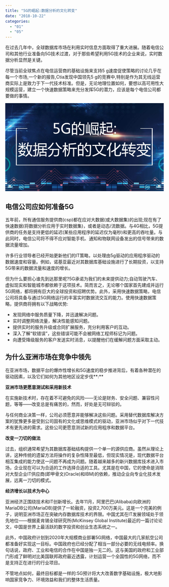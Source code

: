 ```yaml
---
title: "5G的崛起:数据分析的文化转变"
date: "2018-10-22"
categories: 
  - "01"
  - "05"
---
```


在过去几年中，全球数据库市场在利用实时信息方面取得了重大进展。随着电信公司和其他行业准备向5G技术过渡，对于那些希望利用5G技术的企业来说，实时数据分析显然是关键。

尽管当前全球焦点在电信运营商的基础设施来支持5 g速度促使策略的讨论几乎在每一个市场,一个新的报告,Ctia发现中国领先5 g的竞赛中,特别是作为其无线运营商实际上是致力于下一代技术标准。但是，无论地理位置如何，要想以高可用性大规模运营，建立一个快速数据策略来充分发挥5G的潜力，应该是每个电信公司都要做的事情。

![](images/26faa8f5-00b7-4c72-b13e-42e58a4a7224.jpg)

## 电信公司应如何准备5G

五年前，所有通信服务提供商(csp)都在应对大数据(或大数据集)的出现;现在有了快速数据(将数据分析应用于实时数据集)，或者是动态/流数据。与4G相比，5G提供商的任务是支持更低的延迟(某些应用程序的延迟仅为毫秒)和更高的吞吐量。与此同时，电信公司将不得不应对智能手机、通知和物联网设备发出的信号带来的数据流量增加。

许多行业领导者已经开始更新他们的IT策略，以处理由5g驱动的应用程序驱动的数据速度和容量。例如，诺基亚最近对其数据库基础设施进行了长期投资，以支持5G带来的数据流量和速度的增长。

但为什么要担心谁先到达那里呢?5G承诺为我们的未来提供动力;自动驾驶汽车、虚拟现实和智能城市都依赖于这项技术。简而言之，无论哪个国家首先建成并运行5G网络，都将拥有巨大的全球投资和招聘优势。此外，采用快速数据策略，电信公司将具备与通过5G网络运行的丰富实时数据流交互的能力。使用快速数据策略，提供商将拥有以下战略优势:

- 发现网络中服务质量下降，并迅速解决问题。
- 实时调整网络流量，解决性能感知问题。
- 提供实时的服务升级或合同扩展服务，充分利用客户的互动。
- 深入了解“软错误”，这些错误可能不会被网络工程师标记为问题。
- 向遭受降级服务的客户发送实时消息，以提醒他们在缓解问题方面采取主动。

## **为什么亚洲市场在竞争中领先**

在亚洲市场，数据平台的爆炸性增长和5G速度的稳步推进背后，有着各种潜在的驱动因素，以及它们如何为其他地区设定步伐**:**

**亚洲市场更愿意测试和采用新技术**

在实施新技术时，存在着不可避免的风险——无论是财务、安全问题、兼容性问题，等等——改变总是有痛苦的，然而，好处是无可辩驳的。

与任何商业决策一样，公司必须愿意并能够解决这些问题。采用替代数据库解决方案的犹豫更多是受到公司固有的文化或思维模式的驱动，亚洲市场似乎对下一代技术有更先进的需求。这些公司更愿意测试新的应用程序和数据平台。

**改变一刀切的做法**

过去，组织通常希望为其数据库基础结构提供一个单一的源供应商。虽然从理论上讲，这种传统的遗留方法将操作的复杂性降至最低，但现实情况是，现代数据平台相互集成的能力使这一问题不再成为问题。随着越来越多的新兴数据库技术进入市场，企业现在可以为合适的工作选择合适的工具。尤其是在中国，它的使命是消除对大型企业IT供应商(即甲骨文(Oracle)和IBM)的依赖，推动企业向专业化技术发展，远离一刀切的模式。

**经济增长以技术为中心**

亚洲经济正围绕技术和IT创新增长。去年11月，阿里巴巴(Alibaba)向欧洲的MariaDB公司(MariaDB)提供了一轮融资，投资2,700万美元。这是一个完美的例子，说明亚洲市场正在突破内存数据库技术的界限。中国尤其在IT发展领域处于领先地位——根据麦肯锡全球研究所(McKinsey Global Institute)最近的一篇讨论论文，中国是世界上最活跃的数字投资和创业生态系统之一。

此外，中国政府计划到2020年大规模商业部署5G网络，中国最大的几家航空公司都准备好实现这一目标。中国政府也已经分配了相当一部分必要的无线电频率。换句话说，政府、工业和电信的合作在中国是独一无二的。这与美国的政府和工业部门形成了鲜明对比美国联邦政府最近透露，计划运营一个全国性的5G网络，而不是支持正在进行的行业项目。

不管地点如何，最终目标都是一样的:5G预计将大大改善数字基础设施，极大地影响国家竞争力、环境效益和我们的整体生活质量。
